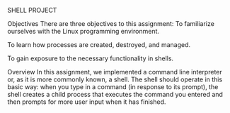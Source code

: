 SHELL PROJECT

Objectives
There are three objectives to this assignment: To familiarize ourselves with the Linux programming environment.

To learn how processes are created, destroyed, and managed.

To gain exposure to the necessary functionality in shells.

Overview In this assignment, we implemented a command line interpreter or, as it is more commonly known, a shell. The shell should operate in this basic way: when you type in a command (in response to its prompt), the shell creates a child process that executes the command you entered and then prompts for more user input when it has finished.
